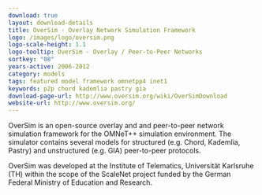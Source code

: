 ```yaml
---
download: true
layout: download-details
title: OverSim - Overlay Network Simulation Framework
logo: /images/logo/oversim.png
logo-scale-height: 1.1
logo-tooltip: OverSim - Overlay / Peer-to-Peer Networks
sortkey: "08"
years-active: 2006-2012
category: models
tags: featured model framework omnetpp4 inet1
keywords: p2p chord kademlia pastry gia
download-page-url: http://www.oversim.org/wiki/OverSimDownload
website-url: http://www.oversim.org/
---
```


OverSim is an open-source overlay and and peer-to-peer network simulation
framework for the OMNeT++ simulation environment. The simulator contains
several models for structured (e.g. Chord, Kademlia, Pastry) and
unstructured (e.g. GIA) peer-to-peer protocols.

OverSim was developed at the Institute of Telematics, Universität Karlsruhe (TH)
within the scope of the ScaleNet project funded by the German Federal Ministry
of Education and Research.
